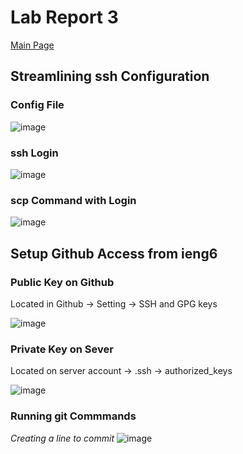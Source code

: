 # Lab Report 3
[Main Page](https://hsflores7.github.io/cse15l-lab-reports/index.html)

## Streamlining ssh Configuration

### Config File
![image](https://user-images.githubusercontent.com/103228508/167325344-6cf83cee-9661-4774-97b6-8db7a3cf7f31.png)

### ssh Login
![image](https://user-images.githubusercontent.com/103228508/167325399-35c143da-8308-44a9-8e8b-2c3e38bf25b0.png)

### scp Command with Login
![image](https://user-images.githubusercontent.com/103228508/167325204-bda08e5a-fd70-4829-9dce-812078f69c66.png)



## Setup Github Access from ieng6

### Public Key on Github
Located in Github -> Setting -> SSH and GPG keys

![image](https://user-images.githubusercontent.com/103228508/167325631-e7cb75e8-7f75-43ee-a715-569a8ac21817.png)

### Private Key on Sever
Located on server account -> .ssh -> authorized_keys 

![image](https://user-images.githubusercontent.com/103228508/167325876-bc3b4c94-e13d-43dd-9c20-9ebe293c726c.png)

### Running git Commmands
*Creating a line to commit*
![image](https://user-images.githubusercontent.com/103228508/167326991-0dc3d08e-c25d-4f55-8049-0547b7a60180.png)

